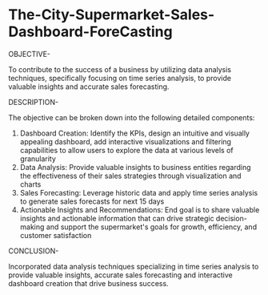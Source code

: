 # The-City-Supermarket-Sales-Dashboard-ForeCasting

OBJECTIVE-

To contribute to the success of a business by utilizing data analysis techniques, specifically focusing on time series analysis, to provide valuable insights and accurate
sales forecasting.

DESCRIPTION-

The objective can be broken down into the following detailed components:
1. Dashboard Creation: Identify the KPIs, design an intuitive and visually appealing dashboard, add interactive visualizations and filtering capabilities to allow users to explore the data at various levels of granularity
2. Data Analysis: Provide valuable insights to business entities regarding the effectiveness of their sales strategies through visualization and charts
3. Sales Forecasting: Leverage historic data and apply time series analysis to generate sales forecasts for next 15 days
4. Actionable Insights and Recommendations: End goal is to share valuable insights and actionable information that can drive strategic decision-making and support the supermarket's goals for growth, efficiency, and customer satisfaction

CONCLUSION-

Incorporated data analysis techniques specializing in time series analysis to provide valuable insights, accurate sales forecasting and interactive dashboard creation that drive business success.
